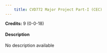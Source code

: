 ```yaml
---
    title: CVD772 Major Project Part-I (CEC)
---
```

**Credits:** 9 (0-0-18)



#### Description 
No description available